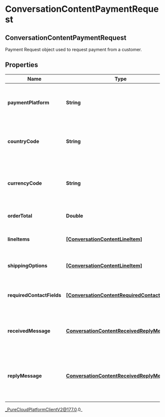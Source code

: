 # ConversationContentPaymentRequest

## ConversationContentPaymentRequest
Payment Request object used to request payment from a customer.

## Properties

|Name | Type | Description | Notes|
|------------ | ------------- | ------------- | -------------|
| **paymentPlatform** | **String** | The payment platform being used (e.g. Apple Pay) | |
| **countryCode** | **String** | The merchant&#39;s two-letter ISO 3166 country code. | |
| **currencyCode** | **String** | The three-letter ISO 4217 currency code for the payment. | |
| **orderTotal** | **Double** | The total price of the order. | |
| **lineItems** | [**[ConversationContentLineItem]**]([ConversationContentLineItem]) | The items that make up the order. | [optional] |
| **shippingOptions** | [**[ConversationContentLineItem]**]([ConversationContentLineItem]) | The available shipping options. | [optional] |
| **requiredContactFields** | [**[ConversationContentRequiredContactField]**]([ConversationContentRequiredContactField]) | Contact fields required to complete the order. | [optional] |
| **receivedMessage** | [**ConversationContentReceivedReplyMessage**](ConversationContentReceivedReplyMessage) | The message prompt to complete a payment transaction. | [optional] |
| **replyMessage** | [**ConversationContentReceivedReplyMessage**](ConversationContentReceivedReplyMessage) | The reply message after the user has completed the payment transaction. | [optional] |



_PureCloudPlatformClientV2@177.0.0_
